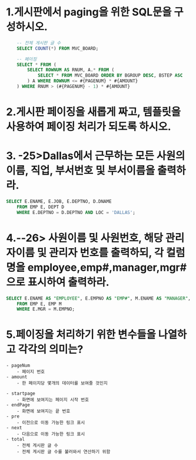 # 1.게시판에서 paging을 위한  SQL문을 구성하시오.

```sql
    -- 전체 게시판 글 수
    SELECT COUNT(*) FROM MVC_BOARD;

    -- 페이징
    SELECT * FROM (
        SELECT ROWNUM AS RNUM, A.* FROM (
            SELECT * FROM MVC_BOARD ORDER BY BGROUP DESC, BSTEP ASC
        ) A WHERE ROWNUM <= #{PAGENUM} * #{AMOUNT}
    ) WHERE RNUM > (#{PAGENUM} - 1) * #{AMOUNT}

```

# 2.게시판 페이징을 새롭게 짜고, 템플릿을 사용하여 페이징 처리가 되도록 하시오.

# 3. -25>Dallas에서 근무하는 모든 사원의 이름, 직업, 부서번호 및 부서이름을 출력하라.

```sql
SELECT E.ENAME, E.JOB, E.DEPTNO, D.DNAME
    FROM EMP E, DEPT D
    WHERE E.DEPTNO = D.DEPTNO AND LOC = 'DALLAS';
```

# 4.--26> 사원이름 및 사원번호, 해당 관리자이름 및 관리자 번호를 출력하되, 각 컬럼명을 employee,emp#,manager,mgr#으로 표시하여 출력하라.

```sql
SELECT E.ENAME AS "EMPLOYEE", E.EMPNO AS "EMP#", M.ENAME AS "MANAGER", M.EMPNO AS "MGR#"
	FROM EMP E, EMP M
	WHERE E.MGR = M.EMPNO;
```

# 5.페이징을 처리하기 위한 변수들을 나열하고 각각의 의미는?
    - pageNum
        - 페이지 번호
    - amount
        - 한 페이지당 몇개의 데이터를 보여줄 것인지

    - startpage
        - 화면에 보여지는 페이지 시작 번호
    - endPage
        - 화면에 보여지는 끝 번호
    - pre
        - 이전으로 이동 가능한 링크 표시
    - next
        - 다음으로 이동 가능한 링크 표시
    - total
        - 전체 게시판 글 수
        - 전체 게시판 글 수를 불러와서 연산하기 위함

